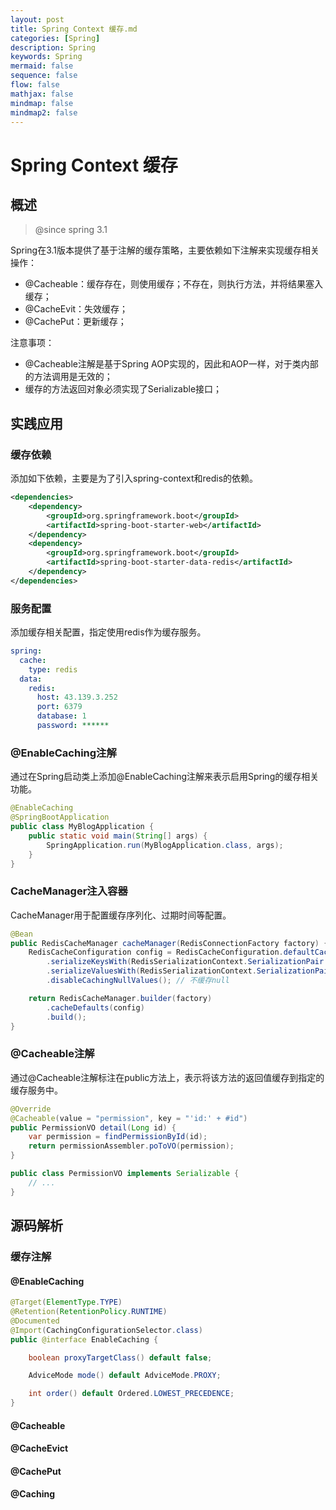 ```yaml
---
layout: post
title: Spring Context 缓存.md
categories: [Spring]
description: Spring
keywords: Spring
mermaid: false
sequence: false
flow: false
mathjax: false
mindmap: false
mindmap2: false
---
```

# Spring Context 缓存

## 概述

> @since spring 3.1



Spring在3.1版本提供了基于注解的缓存策略，主要依赖如下注解来实现缓存相关操作：

- @Cacheable：缓存存在，则使用缓存；不存在，则执行方法，并将结果塞入缓存；
- @CacheEvit：失效缓存；
- @CachePut：更新缓存；



注意事项：

- @Cacheable注解是基于Spring AOP实现的，因此和AOP一样，对于类内部的方法调用是无效的；
- 缓存的方法返回对象必须实现了Serializable接口；



## 实践应用

### 缓存依赖

添加如下依赖，主要是为了引入spring-context和redis的依赖。

```xml
<dependencies>
    <dependency>
        <groupId>org.springframework.boot</groupId>
        <artifactId>spring-boot-starter-web</artifactId>
    </dependency>
    <dependency>
        <groupId>org.springframework.boot</groupId>
        <artifactId>spring-boot-starter-data-redis</artifactId>
    </dependency>
</dependencies>
```



### 服务配置

添加缓存相关配置，指定使用redis作为缓存服务。

```yaml
spring:  
  cache:
    type: redis
  data:
    redis:
      host: 43.139.3.252
      port: 6379
      database: 1
      password: ******
```



### @EnableCaching注解

通过在Spring启动类上添加@EnableCaching注解来表示启用Spring的缓存相关功能。

```java
@EnableCaching
@SpringBootApplication
public class MyBlogApplication {
    public static void main(String[] args) {
        SpringApplication.run(MyBlogApplication.class, args);
    }
}
```



### CacheManager注入容器

CacheManager用于配置缓存序列化、过期时间等配置。

```java
@Bean
public RedisCacheManager cacheManager(RedisConnectionFactory factory) {
    RedisCacheConfiguration config = RedisCacheConfiguration.defaultCacheConfig()
        .serializeKeysWith(RedisSerializationContext.SerializationPair.fromSerializer(new StringRedisSerializer()))
        .serializeValuesWith(RedisSerializationContext.SerializationPair.fromSerializer(new GenericJackson2JsonRedisSerializer()))
        .disableCachingNullValues(); // 不缓存null

    return RedisCacheManager.builder(factory)
        .cacheDefaults(config)
        .build();
}
```



### @Cacheable注解

通过@Cacheable注解标注在public方法上，表示将该方法的返回值缓存到指定的缓存服务中。

```java
@Override
@Cacheable(value = "permission", key = "'id:' + #id")
public PermissionVO detail(Long id) {
    var permission = findPermissionById(id);
    return permissionAssembler.poToVO(permission);
}
```



```java
public class PermissionVO implements Serializable {
    // ...
}
```



## 源码解析

### 缓存注解

#### @EnableCaching

```java
@Target(ElementType.TYPE)
@Retention(RetentionPolicy.RUNTIME)
@Documented
@Import(CachingConfigurationSelector.class)
public @interface EnableCaching {

	boolean proxyTargetClass() default false;

	AdviceMode mode() default AdviceMode.PROXY;

	int order() default Ordered.LOWEST_PRECEDENCE;
}
```



#### @Cacheable



#### @CacheEvict



#### @CachePut



#### @Caching